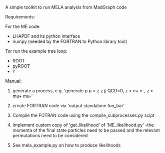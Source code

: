 A simple toolkit to run MELA analysis from MadGraph code

Requirements:

For the ME code:
- LHAPDF and its python interface
- numpy (needed by the FORTRAN to Python library tool)

Tor run the example tree loop:
- ROOT
- pyROOT
- ?

Manual:


1) generate a process, e.g. 'generate p p > z z jj QCD=0, z > e+ e-, z > mu+ mu-'

2) create FORTRAN code via 'output standalone foo_bar'

3) Compile the FOTRAN code using the compile_subprocesses.py scipt

4) Implement custom copy of 'get_likelihood' of 'ME_likelihood.py'
    -the momenta of the final state particles need to be passed and the relevant permutations need to be considered

5) See mela_example.py on how to produce likelihoods 
 

